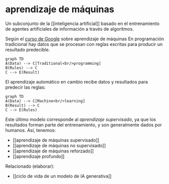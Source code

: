 # aprendizaje de máquinas
Un subconjunto de la [[inteligencia artificial]] basado en el entrenamiento de agentes artificiales de información a través de algoritmos.

Según el [curso de Google](https://youtu.be/_oF7z-6QU4o?si=ycZSWo4H-Jl1GlNq) sobre aprendizaje de máquinas En programación tradicional hay datos que se procesan con reglas escritas para producir un resultado predecible. 

```mermaid
graph TD
A(Data) --> C[Traditional<br/>programming]
B(Rules) --> C
C --> E(Result)
```

El aprendizaje automático en cambio recibe datos y resultados para predecir las reglas:

```mermaid
graph TD
A(Data) --> C[Machine<br/>learning]
B(Result) --> C
C --> E(Rules)
```

Este último modelo corresponde al *aprendizaje supervisado*, ya que los resultados forman parte del entrenamiento, y son generalmente dados por humanos. Así, tenemos:

- [[aprendizaje de máquinas supervisado]]
- [[aprendizaje de máquinas no supervisado]]
- [[aprendizaje de máquinas reforzado]]
- [[aprendizaje profundo]]

Relacionado (elaborar):

- [[ciclo de vida de un modelo de IA generativa]]
